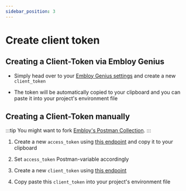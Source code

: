 ```yaml
---
sidebar_position: 3
---
```


# Create client token

## Creating a Client-Token via Embloy Genius

- Simply head over to your [Embloy Genius settings](https://genius.embloy.com/settings) and create a new `client_token`

- The token will be automatically copied to your clipboard and you can paste it into your project's environment file

## Creating a Client-Token manually

:::tip
You might want to fork [Embloy's Postman Collection](https://postman.com/embloy).
:::

1. Create a new `access_token` using [this endpoint](https://www.postman.com/embloy/workspace/embloy-workspace/request/24977803-e29e5a54-533b-413a-9e04-b608cc4acd68) and copy it to your clipboard

2. Set `access_token` Postman-variable accordingly

3. Create a new `client_token` using [this endpoint](https://www.postman.com/embloy/workspace/embloy-workspace/request/24977803-86b2cf1c-b02e-4d83-b65f-9c5e03cc89c4)

4. Copy paste this `client_token` into your project's environment file